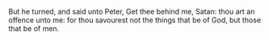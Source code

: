 But he turned, and said unto Peter, Get thee behind me, Satan: thou art an offence unto me: for thou savourest not the things that be of God, but those that be of men.
